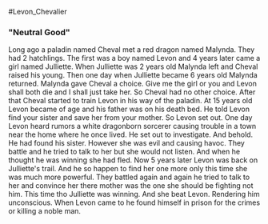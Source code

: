 #Levon_Chevalier

### "Neutral Good"

Long ago a paladin named Cheval met a red dragon named Malynda. They had 2 hatchlings. The first was a boy named Levon and 4 years later came a girl named Julliette. When Julliette was 2 years old Malynda left and Cheval raised his young. Then one day when Julliette became 6 years old Malynda returned. Malynda gave Cheval a choice. Give me the girl or you and Levon shall both die and I shall just take her. So Cheval had no other choice. After that Cheval started to train Levon in his way of the paladin. At 15 years old Levon became of age and his father was on his death bed. He told Levon find your sister and save her from your mother. So Levon set out. One day Levon heard rumors a white dragonborn sorcerer causing trouble in a town near the home where he once lived. He set out to investigate. And behold. He had found his sister. However she was evil and causing havoc. They battle and he tried to talk to her but she would not listen. And when he thought he was winning she had fled. Now 5 years later Levon was back on Julliette's trail. And he so happen to find her one more only this time she was much more powerful. They battled again and again he tried to talk to her and convince her there mother was the one she should be fighting not him. This time tho Julliette was winning. And she beat Levon. Rendering him unconscious. When Levon came to he found himself in prison for the crimes or killing a noble man.